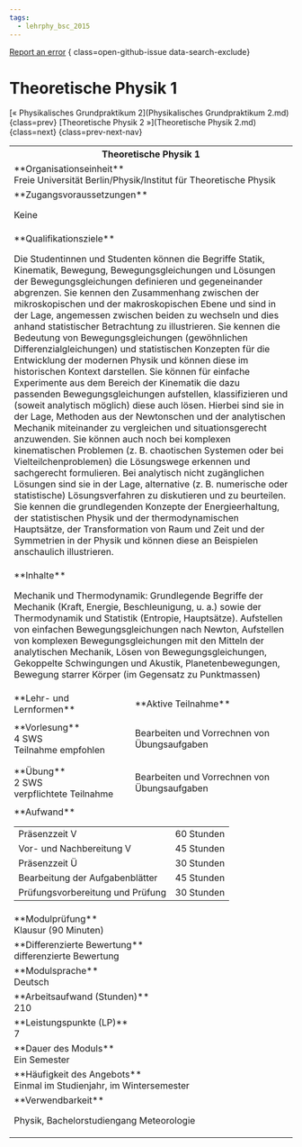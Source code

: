 ```yaml
---
tags:
  - lehrphy_bsc_2015
---
```

[Report an error](https://github.com/SGSSGene/FUB-SUP/issues/new?title=Error%20in%20%22Theoretische%20Physik%201%22&body=There%20seems%20to%20be%20an%20error%20in%20module%20%22Theoretische%20Physik%201%22%2E%0A%0A%3CDescribe%20here%20a%20slightly%20more%20detailed%20description%20of%20what%20is%20wrong%3E&labels=bug)
{ class=open-github-issue data-search-exclude}

# Theoretische Physik 1

[« Physikalisches Grundpraktikum 2](Physikalisches Grundpraktikum 2.md){class=prev}
[Theoretische Physik 2 »](Theoretische Physik 2.md){class=next}
{class=prev-next-nav}

<table markdown id="moduledesc">
<tr markdown class="moduledesc_head"><th colspan="2">Theoretische Physik 1 </th></tr>
<tr markdown><td colspan="2">**Organisationseinheit**   <br>Freie Universität Berlin/Physik/Institut für Theoretische Physik</td></tr>


<tr markdown><td colspan="2">**Zugangsvoraussetzungen** <br>

Keine


</td></tr>
<tr markdown><td colspan="2">**Qualifikationsziele**    <br>

Die Studentinnen und Studenten können die Begriffe Statik, Kinematik,
Bewegung, Bewegungsgleichungen und Lösungen der Bewegungsgleichungen
definieren und gegeneinander abgrenzen. Sie kennen den Zusammenhang zwischen
der mikroskopischen und der makroskopischen Ebene und sind in der Lage,
angemessen zwischen beiden zu wechseln und dies anhand statistischer
Betrachtung zu illustrieren. Sie kennen die Bedeutung von
Bewegungsgleichungen (gewöhnlichen Differenzialgleichungen) und
statistischen Konzepten für die Entwicklung der modernen Physik und können
diese im historischen Kontext darstellen. Sie können für einfache
Experimente aus dem Bereich der Kinematik die dazu passenden
Bewegungsgleichungen aufstellen, klassifizieren und (soweit analytisch
möglich) diese auch lösen. Hierbei sind sie in der Lage, Methoden aus der
Newtonschen und der analytischen Mechanik miteinander zu vergleichen und
situationsgerecht anzuwenden. Sie können auch noch bei komplexen
kinematischen Problemen (z. B. chaotischen Systemen oder bei
Vielteilchenproblemen) die Lösungswege erkennen und sachgerecht formulieren.
Bei analytisch nicht zugänglichen Lösungen sind sie in der Lage, alternative
(z. B. numerische oder statistische) Lösungsverfahren zu diskutieren und zu
beurteilen. Sie kennen die grundlegenden Konzepte der Energieerhaltung, der
statistischen Physik und der thermodynamischen Hauptsätze, der
Transformation von Raum und Zeit und der Symmetrien in der Physik und können
diese an Beispielen anschaulich illustrieren.


</td></tr>
<tr markdown><td colspan="2">**Inhalte**                <br>

Mechanik und Thermodynamik: Grundlegende Begriffe der Mechanik (Kraft,
Energie, Beschleunigung, u. a.) sowie der Thermodynamik und Statistik
(Entropie, Hauptsätze). Aufstellen von einfachen Bewegungsgleichungen nach
Newton, Aufstellen von komplexen Bewegungsgleichungen mit den Mitteln der
analytischen Mechanik, Lösen von Bewegungsgleichungen, Gekoppelte
Schwingungen und Akustik, Planetenbewegungen, Bewegung starrer Körper (im
Gegensatz zu Punktmassen)


</td></tr>

<tr markdown><td>**Lehr- und Lernformen**</td><td>**Aktive Teilnahme**</td></tr>
<tr markdown><td> **Vorlesung** <br>4 SWS <br> Teilnahme empfohlen</td><td>

Bearbeiten und Vorrechnen von Übungsaufgaben
</td></tr>
<tr markdown><td> **Übung** <br>2 SWS <br> verpflichtete Teilnahme</td><td>

Bearbeiten und Vorrechnen von Übungsaufgaben
</td></tr>
<tr markdown><td colspan="2">**Aufwand**                <br>
<table class="aufwand_table">
<tr><td>Präsenzzeit V</td><td>60 Stunden</td></tr>
<tr><td>Vor- und Nachbereitung V</td><td>45 Stunden</td></tr>
<tr><td>Präsenzzeit Ü</td><td>30 Stunden</td></tr>
<tr><td>Bearbeitung der Aufgabenblätter</td><td>45 Stunden</td></tr>
<tr><td>Prüfungsvorbereitung und Prüfung</td><td>30 Stunden</td></tr>
</table>

</td></tr>
<tr markdown><td colspan="2">**Modulprüfung**             <br>Klausur (90 Minuten)


</td></tr>
<tr markdown><td colspan="2">**Differenzierte Bewertung** <br>differenzierte Bewertung

</td></tr>
<tr markdown><td colspan="2">**Modulsprache**             <br>Deutsch</td></tr>
<tr markdown><td colspan="2">**Arbeitsaufwand (Stunden)** <br>210</td></tr>
<tr markdown><td colspan="2">**Leistungspunkte (LP)**     <br>7</td></tr>
<tr markdown><td colspan="2">**Dauer des Moduls**         <br>Ein Semester</td></tr>
<tr markdown><td colspan="2">**Häufigkeit des Angebots**  <br>Einmal im Studienjahr, im Wintersemester</td></tr>
<tr markdown><td colspan="2">**Verwendbarkeit**           <br>

Physik, Bachelorstudiengang Meteorologie


</td></tr>

</table>
